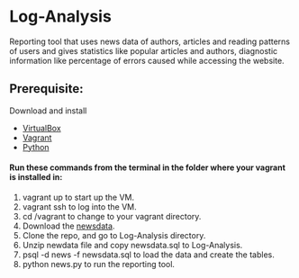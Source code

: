 # Log-Analysis

Reporting tool that uses news data of authors, articles and reading patterns of users and gives statistics like popular articles and authors, diagnostic information like percentage of errors caused while accessing the website.

## **Prerequisite:**

Download and install

- [VirtualBox](https://www.virtualbox.org/wiki/Download_Old_Builds_5_1)
- [Vagrant](https://www.vagrantup.com)
- [Python](https://www.python.org/)

#### **Run these commands from the terminal in the folder where your vagrant is installed in:**

1. vagrant up to start up the VM.
2. vagrant ssh to log into the VM.
3. cd /vagrant to change to your vagrant directory.
4. Download the [newsdata](https://d17h27t6h515a5.cloudfront.net/topher/2016/August/57b5f748_newsdata/newsdata.zip).
5. Clone the repo, and go to Log-Analysis directory.
6. Unzip newdata file and copy newsdata.sql to Log-Analysis.
7. psql -d news -f newsdata.sql to load the data and create the tables.
8. python news.py to run the reporting tool.
